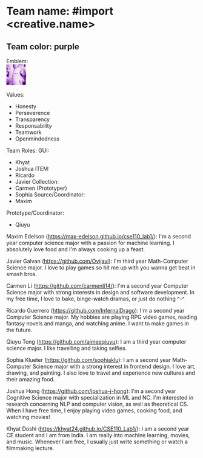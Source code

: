 # **Team name:** #import <creative.name> <br>
## Team color: purple <br>
Emblem:<br> ![banana emblem](branding/banana_emblem.jpeg)

Values:
- Honesty
- Perseverence
- Transparency
- Responsability
- Teamwork
- Openmindedness

Team Roles: 
GUI: 
- Khyat
- Joshua
ITEM: 
- Ricardo
- Javier
Collection: 
- Carmen (Prototyper)
- Sophia
Source/Coordinator: 
- Maxim

Prototype/Coordinator:
- Qiuyu

Maxim Edelson (https://max-edelson.github.io/cse110_lab1/): I'm a second year computer science major with a passion for machine learning. I absolutely love food and I'm always cooking up a feast.

Javier Galvan (https://github.com/Ovijavi): I'm third year Math-Computer Science major. I love to play games so hit me up with you wanna get beat in smash bros. 

Carmen Li (https://github.com/carmenli14/): I'm a second year Computer Science major with strong interests in design and software development. In my free time, I love to bake, binge-watch dramas, or just do nothing ^-^

Ricardo Guerrero (https://github.com/InfernalDrago): I'm a second year Computer Science major. My hobbies are playing RPG video games, reading fantasy novels and manga, and watching anime. I want to make games in the future.

Qiuyu Tong (https://github.com/aimeeqiuyu): I am a third year computer science major. I like travelling and taking selfies. 

Sophia Klueter (https://github.com/sophiaklu): I am a second year Math-Computer Science major with a strong interest in frontend design. I love art, drawing, and painting. I also love to travel and experience new cultures and their amazing food.

Joshua Hong (https://github.com/joshua-j-hong): I'm a second year Cognitive Science major with specialization in ML and NC. I'm interested in research concerning NLP and computer vision, as well as theoretical CS. When I have free time, I enjoy playing video games, cooking food, and watching movies! 

Khyat Doshi (https://khyat24.github.io/CSE110_Lab1/): I am a second year CE student and I am from India. I am really into machine learning, movies, and music. Whenever I am free, I usually just write something or watch a filmmaking lecture.
